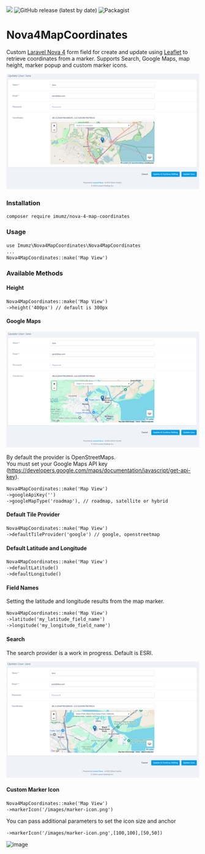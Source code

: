 ![](https://img.shields.io/github/stars/iMuMz/Nova4CardMap?&style=flat-square)
![GitHub release (latest by date)](https://img.shields.io/github/v/release/imumz/Nova4CardMap?color=red&style=flat-square)
![Packagist](https://img.shields.io/packagist/dt/imumz/nova-4-card-map?color=green&logo=testing&style=flat-square)
# Nova4MapCoordinates
Custom [Laravel Nova 4](https://nova.laravel.com/) form field for create and update using [Leaflet](https://leafletjs.com/) to retrieve coordinates from a marker. Supports Search, Google Maps, map height, marker popup and custom marker icons.

![image](images/marker-update-example.png)

### Installation

```
composer require imumz/nova-4-map-coordinates
```
### Usage

```
use Imumz\Nova4MapCoordinates\Nova4MapCoordinates
...
Nova4MapCoordinates::make('Map View')

```
### Available Methods

#### Height
```
Nova4MapCoordinates::make('Map View')
->height('400px') // default is 300px
```
#### Google Maps

![image](images/google-maps-example.png)

By default the provider is OpenStreetMaps.<br> 
You must set your Google Maps API key (https://developers.google.com/maps/documentation/javascript/get-api-key).
```
Nova4MapCoordinates::make('Map View')
->googleApiKey('')
->googleMapType('roadmap'), // roadmap, satellite or hybrid
```
#### Default Tile Provider
```
Nova4MapCoordinates::make('Map View')
->defaultTileProvider('google') // google, openstreetmap
```
#### Default Latitude and Longitude
```
Nova4MapCoordinates::make('Map View')
->defaultLatitude()
->defaultLongitude()
```
#### Field Names 
Setting the latitude and longitude results from the map marker.
```
Nova4MapCoordinates::make('Map View')
->latitude('my_latitude_field_name')
->longitude('my_longitude_field_name')
```
#### Search 
The search provider is a work in progress. Default is ESRI.

![image](images/search-example.png)

#### Custom Marker Icon
```
Nova4MapCoordinates::make('Map View')
->markerIcon('/images/marker-icon.png')
```
You can pass additional parameters to set the icon size and anchor
```
->markerIcon('/images/marker-icon.png',[100,100],[50,50])
```
![image](images/custom-markers-dashboard-example.png)



